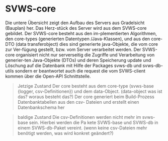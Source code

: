 # **SVWS-core**
Die untere Übersicht zeigt den Aufbau des Servers aus Gradelsicht (Bauplan) her. Das Herz-stück des Server wird aus dem SVWS-core gebildet. Der SVWS-core besteht aus den im-plementierten Algorithmen, den core-types (generierten Datentypen /Java-Klassen), und aus den core-DTO (data transferobject) dies sind generierte java-Objekte, die vom core zur Ver-fügung gestellt, bzw. vom Server verarbeitet werden.
Der SVWS-core organisiert nicht nur serverseitig die Zugriffe und Verarbeitung von generier-ten Java-Objekte (DTOs) und deren Speicherung update und Löschung auf die Datenbank mit Hilfe der Packages svws-db und svws-db-utils sondern er beantwortet auch die request die vom SVWS-client kommen über die Open-API Schnittstelle.

> Jetzige Zustand
 	Der core besteht aus dem core-type (svws-base {logger, csv-Definitionen}) und 	dem 	data-Object. (data-object was ist das? woraus besteht das?)
	Der core generiert beim Build-Prozess Datenbanktabellen aus den csv-	Dateien und 	erstellt einen Datenbankschema her

> baldige Zustand
	Die csv-Definitionen werden nicht mehr im svws-base sein. Hierbei werden die Pa	kete SVWS-base und SVWS-db in einem SVWS-db-Paket vereint.
	(wenn keine csv-Dateien mehr benötigt werden, was wird konkret geändert?)


